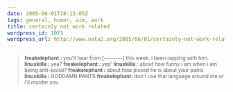 ```yaml
---
date: 2005-06-01T18:13:05Z
tags: general, humor, aim, work
title: certainly not work related
wordpress_id: 1073
wordpress_url: http://www.nata2.org/2005/06/01/certainly-not-work-related/
---
```


<blockquote>
<small>
<strong>freakelephant :</strong> you'll hear from [--------]  this week. i been rapping with him.
<strong>linuxkilla :</strong> yea?
<strong>freakelephant : </strong>yep'
<strong>linuxkilla :</strong> about how funny i am when i am being anti-social?
<strong>freakelephant :</strong> about how pissed he is about your pants
<strong>linuxkilla :</strong> GODDAMN PANTS
<strong>freakelephant: </strong>don't use that language around me or i'll murder you
</small>
</blockquote>

